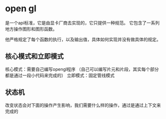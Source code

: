 # open gl

是一个api标准，它是由显卡厂商去实现的，它只提供一种规范。
它包含了一系列地方操作图形和图形函数。

他严格规定了每个函数的执行，以及输出值，具体如何实现并没有做具体的规定。

## 核心模式和立即模式

核心模式：需要自己编写opengl程序  （自己可以编写片元和片段，其实每个部分都是通过一段小代码来完成的）
立即模式：固定管线模式

## 状态机

改变状态会对下面的操作产生影响，我们需要什么样的操作，通过是通过上下文来完成的